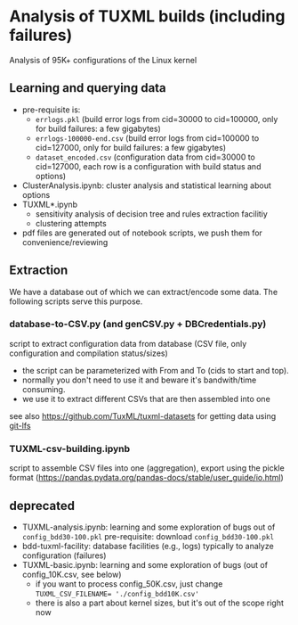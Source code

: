 # Analysis of TUXML builds (including failures)

Analysis of 95K+ configurations of the Linux kernel

## Learning and querying data 

 * pre-requisite is:
   * `errlogs.pkl` (build error logs from cid=30000 to cid=100000, only for build failures: a few gigabytes)
   * `errlogs-100000-end.csv` (build error logs from cid=100000 to cid=127000, only for build failures: a few gigabytes)
   * `dataset_encoded.csv` (configuration data from cid=30000 to cid=127000, each row is a configuration with build status and options) 
 * ClusterAnalysis.ipynb: cluster analysis and statistical learning about options 
 * TUXML*.ipynb
   * sensitivity analysis of decision tree and rules extraction facilitiy 
   * clustering attempts 
 * pdf files are generated out of notebook scripts, we push them for convenience/reviewing  
 
 
## Extraction

We have a database out of which we can extract/encode some data. The following scripts serve this purpose. 

### database-to-CSV.py (and genCSV.py + DBCredentials.py) 

script to extract configuration data from database (CSV file, only configuration and compilation status/sizes)
   * the script can be parameterized with From and To (cids to start and top). 
   * normally you don't need to use it and beware it's bandwith/time consuming. 
   * we use it to extract different CSVs that are then assembled into one 
   
see also https://github.com/TuxML/tuxml-datasets for getting data using [git-lfs](https://git-lfs.github.com/)

### TUXML-csv-building.ipynb

script to assemble CSV files into one (aggregation), export using the pickle format (https://pandas.pydata.org/pandas-docs/stable/user_guide/io.html) 


## deprecated 

 * TUXML-analysis.ipynb: learning and some exploration of bugs out of `config_bdd30-100.pkl` pre-requisite: download `config_bdd30-100.pkl` 
 * bdd-tuxml-facility: database facilities (e.g., logs) typically to analyze configuration (failures)
 * TUXML-basic.ipynb: learning and some exploration of bugs (out of config_10K.csv, see below)
   * if you want to process config_50K.csv, just change `TUXML_CSV_FILENAME= './config_bdd10K.csv'`
   * there is also a part about kernel sizes, but it's out of the scope right now

